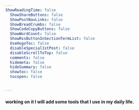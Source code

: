 ```yaml
---
ShowReadingTime: false
  ShowShareButtons: false
  ShowPostNavLinks: false
  ShowBreadCrumbs: false
  ShowCodeCopyButtons: false
  ShowWordCount: false
  ShowRssButtonInSectionTermList: false
  UseHugoToc: false
  disableSpecial1stPost: false
  disableScrollToTop: false
  comments: false
  hidemeta: false
  hideSummary: false
  showtoc: false
  tocopen: false


---
```

#### working on it I will add some tools that I use in my daily life.


